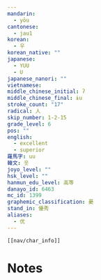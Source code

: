 ```yaml
---
mandarin:
  - yōu
cantonese:
  - jau1
korean:
  - 우
korean_native: ""
japanese:
  - YUU
  - U
japanese_nanori: ""
vietnamese:
middle_chinese_initial: ʔ
middle_chinese_final: ɨu
stroke_count: "17"
radical: 人
skip_number: 1-2-15
grade_level: 6
pos: ""
english:
  - excellent
  - superior
羅馬字: uu
韓文: 웃
joyo_level: ""
hsk_level: ""
hanmun_edu_level: 高等
danayo_id: 6463
mc_id: 1399
graphemic_classification: 憂
stand_in: 優秀
aliases:
  - 优
---
```

```meta-bind-embed
[[nav/char_info]]
```

# Notes
